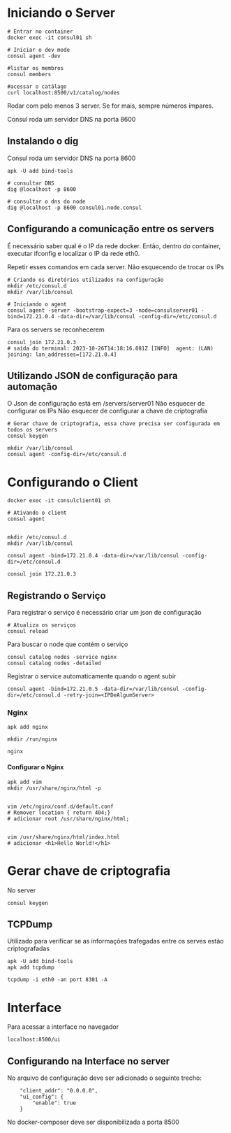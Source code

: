 # Iniciando o Server

```
# Entrar no container
docker exec -it consul01 sh

# Iniciar o dev mode
consul agent -dev

#listar os membros
consul members

#acessar o catálago
curl localhost:8500/v1/catalog/nodes
```
Rodar com pelo menos 3 server. Se for mais, sempre números ímpares.

Consul roda um servidor DNS na porta 8600

## Instalando o dig
Consul roda um servidor DNS na porta 8600
```
apk -U add bind-tools

# consultar DNS
dig @localhost -p 8600

# consultar o dns do node
dig @localhost -p 8600 consul01.node.consul
```
## Configurando a comunicação entre os servers
É necessário saber qual é o IP da rede docker. Então, dentro do container, executar ifconfig e localizar o IP da rede eth0.

Repetir esses comandos em cada server. Não esquecendo de trocar os IPs
```
# Criando os diretórios utilizados na configuração
mkdir /etc/consul.d
mkdir /var/lib/consul

# Iniciando o agent
consul agent -server -bootstrap-expect=3 -node=consulserver01 -bind=172.21.0.4 -data-dir=/var/lib/consul -config-dir=/etc/consul.d

```
Para os servers se reconhecerem
```
consul join 172.21.0.3
# saída do terminal: 2023-10-26T14:18:16.081Z [INFO]  agent: (LAN) joining: lan_addresses=[172.21.0.4]
```
## Utilizando JSON de configuração para automação

O Json de configuração está em /servers/server01
Não esquecer de configurar os IPs
Não esquecer de configurar a chave de criptografia
```
# Gerar chave de criptografia, essa chave precisa ser configurada em todos os servers
consul keygen

mkdir /var/lib/consul
consul agent -config-dir=/etc/consul.d
```


# Configurando o Client

```
docker exec -it consulclient01 sh

# Ativando o client
consul agent


mkdir /etc/consul.d
mkdir /var/lib/consul

consul agent -bind=172.21.0.4 -data-dir=/var/lib/consul -config-dir=/etc/consul.d

consul join 172.21.0.3
```
## Registrando o Serviço

Para registrar o serviço é necessário criar um json de configuração
```
# Atualiza os serviços
consul reload
```

Para buscar o node que contém o serviço
```
consul catalog nodes -service nginx
consul catalog nodes -detailed
```

Registrar o service automaticamente quando o agent subir
```
consul agent -bind=172.21.0.5 -data-dir=/var/lib/consul -config-dir=/etc/consul.d -retry-join=<IPDeAlgumServer>
```

### Nginx
```
apk add nginx

mkdir /run/nginx

nginx

```
#### Configurar o Nginx
```
apk add vim
mkdir /usr/share/nginx/html -p


vim /etc/nginx/conf.d/default.conf
# Remover location { return 404;}
# adicionar root /usr/share/nginx/html;


vim /usr/share/nginx/html/index.html
# adicionar <h1>Hello World!</h1>
```

# Gerar chave de criptografia
No server
```
consul keygen
```
## TCPDump
Utilizado para verificar se as informações trafegadas entre os serves estão criptografadas
```
apk -U add bind-tools
apk add tcpdump

tcpdump -i eth0 -an port 8301 -A
```

# Interface
Para acessar a interface no navegador
```
localhost:8500/ui
```
## Configurando na Interface no server
No arquivo de configuração deve ser adicionado o seguinte trecho:
```
    "client_addr": "0.0.0.0",
    "ui_config": {
        "enable": true
    }
```
No docker-composer deve ser disponibilizada a porta 8500